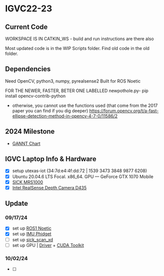 # IGVC22-23

## Current Code
WORKSPACE IS IN CATKIN_WS - build and run instructions are there also

Most updated code is in the WIP Scripts folder. Find old code in the old folder. 

## Dependencies
Need OpenCV, python3, numpy, pyrealsense2
Built for ROS Noetic

FOR THE NEWER, FASTER, BETER ONE LABELLED newpothole.py- 
pip install opencv-contrib-python
- otherwise, you cannot use the functions used (that come from the 2017 paper you can find if you dig deeper)
https://forum.opencv.org/t/a-fast-ellipse-detection-method-in-opencv-4-7-0/11586/2

## 2024 Milestone
- [GANNT Chart](https://1drv.ms/x/s!AoDwxzZW_Es1guJuSMhY2yrf2KAK9Q?e=Cfg1bK)

## IGVC Laptop Info & Hardware
- [x] setup utexas-iot (34:7d:e4:4f:dd:72 | 1539 3473 3848 9877 6208)
- [x] Ubuntu 20.04.6 LTS Focal. x86_64. GPU — GeForce GTX 1070 Mobile
- [x] [SICK MRS1000](https://www.sick.com/ag/en/catalog/products/lidar-and-radar-sensors/lidar-sensors/mrs1000/c/g387152)
- [x] [Intel RealSense Depth Camera D435](https://www.intelrealsense.com/depth-camera-d435/)

## Update
### 09/17/24
- [x] set up [ROS1 Noetic](https://wiki.ros.org/noetic/Installation/Ubuntu)
- [x] set up [IMU Phidget](https://github.com/ros-drivers/phidgets_drivers?tab=readme-ov-file)
- [ ] set up [sick_scan_xd](https://github.com/SICKAG/sick_scan_xd/blob/develop/INSTALL-ROS1.md#build-on-linux-ros1)
- [ ] set up GPU | [Driver](https://www.nvidia.com/en-us/geforce/drivers/results/230918/) + [CUDA Toolkit](url)
### 10/02/24
- [ ] 
